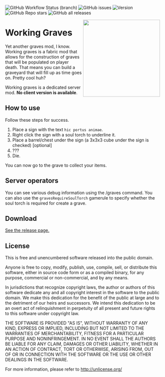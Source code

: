 <img alt="GitHub Workflow Status (branch)" src="https://img.shields.io/github/workflow/status/StoneLabs/working-graves/build/master?label=master&style=flat-square"> <img alt="GitHub issues" src="https://img.shields.io/github/issues/StoneLabs/working-graves?style=flat-square"> <img alt="Version" src="https://img.shields.io/badge/Minecraft%20Version-1.18, 1.18.2, 1.19.2-blue?style=flat-square"> <img alt="GitHub Repo stars" src="https://img.shields.io/github/stars/StoneLabs/working-graves?style=flat-square"> <img alt="GitHub all releases" src="https://img.shields.io/github/downloads/StoneLabs/working-graves/total?color=blue&label=downloads&style=flat-square">

<img src="https://user-images.githubusercontent.com/19885942/133668909-406ae7e7-3012-4444-b2c4-392c94d51837.png" align="right" width="250" />

# Working Graves

Yet another graves mod, I know. Working graves is a fabric mod that allows for the construction of graves that will be populated on player death. That means you can build a graveyard that will fill up as time goes on. Pretty cool huh?

Working graves is a dedicated server mod. __No client version is available__.

## How to use

Follow these steps for success.
1. Place a sign with the text `hic portus animae`.
2. Right click the sign with a soul torch to underline it.
3. Place a barrel/chest under the sign (a 3x3x3 cube under the sign is checked) [optional]
4. ???
5. Die.

You can now go to the grave to collect your items.

## Server operators

You can see various debug information using the /graves command.
You can also use the `gravesRequireSoulTorch` gamerule to specify whether the soul torch is required for create a grave. 

## Download

[See the release page.](https://github.com/StoneLabs/working-graves/releases)

## License

This is free and unencumbered software released into the public domain.

Anyone is free to copy, modify, publish, use, compile, sell, or
distribute this software, either in source code form or as a compiled
binary, for any purpose, commercial or non-commercial, and by any
means.

In jurisdictions that recognize copyright laws, the author or authors
of this software dedicate any and all copyright interest in the
software to the public domain. We make this dedication for the benefit
of the public at large and to the detriment of our heirs and
successors. We intend this dedication to be an overt act of
relinquishment in perpetuity of all present and future rights to this
software under copyright law.

THE SOFTWARE IS PROVIDED "AS IS", WITHOUT WARRANTY OF ANY KIND,
EXPRESS OR IMPLIED, INCLUDING BUT NOT LIMITED TO THE WARRANTIES OF
MERCHANTABILITY, FITNESS FOR A PARTICULAR PURPOSE AND NONINFRINGEMENT.
IN NO EVENT SHALL THE AUTHORS BE LIABLE FOR ANY CLAIM, DAMAGES OR
OTHER LIABILITY, WHETHER IN AN ACTION OF CONTRACT, TORT OR OTHERWISE,
ARISING FROM, OUT OF OR IN CONNECTION WITH THE SOFTWARE OR THE USE OR
OTHER DEALINGS IN THE SOFTWARE.

For more information, please refer to <http://unlicense.org/>
